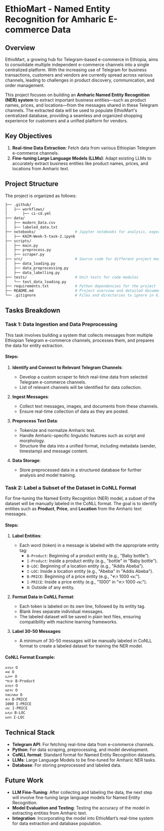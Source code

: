 # EthioMart - Named Entity Recognition for Amharic E-commerce Data

## Overview

EthioMart, a growing hub for Telegram-based e-commerce in Ethiopia, aims to consolidate multiple independent e-commerce channels into a single centralized platform. With the increasing use of Telegram for business transactions, customers and vendors are currently spread across various channels, leading to challenges in product discovery, communication, and order management. 

This project focuses on building an **Amharic Named Entity Recognition (NER) system** to extract important business entities—such as product names, prices, and locations—from the messages shared in these Telegram channels. The extracted data will be used to populate EthioMart's centralized database, providing a seamless and organized shopping experience for customers and a unified platform for vendors.

## Key Objectives

1. **Real-time Data Extraction**: Fetch data from various Ethiopian Telegram e-commerce channels.
2. **Fine-tuning Large Language Models (LLMs)**: Adapt existing LLMs to accurately extract business entities like product names, prices, and locations from Amharic text.

## Project Structure

The project is organized as follows:

```bash
├── .github/                       
│   ├── workflows/                    
│       ├── ci-cd.yml
├── data/                       
│   ├── modern_Data.csv                    
│   ├── labeled_data.txt             
├── notebooks/                  # Jupyter notebooks for analysis, experiments, and exploration
│   ├── KAIM-Week-5-task-2.ipynb
├── scripts/                       
│   ├── main.py
│   ├── preprocess.py
│   ├── scraper.py
├── src/                        # Source code for different project modules
│   ├── data_loading.py       
│   ├── data_preprocessing.py
│   ├── data_labelling.py
├── tests/                      # Unit tests for code modules
│   └── test_data_loading.py
├── requirements.txt            # Python dependencies for the project
├── README.md                   # Project overview and detailed documentation
└── .gitignore                  # Files and directories to ignore in Git version control
```

## Tasks Breakdown

### Task 1: Data Ingestion and Data Preprocessing

This task involves building a system that collects messages from multiple Ethiopian Telegram e-commerce channels, processes them, and prepares the data for entity extraction.

#### Steps:

1. **Identify and Connect to Relevant Telegram Channels**:
   - Develop a custom scraper to fetch real-time data from selected Telegram e-commerce channels.
   - List of relevant channels will be identified for data collection.

2. **Ingest Messages**:
   - Collect text messages, images, and documents from these channels.
   - Ensure real-time collection of data as they are posted.

3. **Preprocess Text Data**:
   - Tokenize and normalize Amharic text.
   - Handle Amharic-specific linguistic features such as script and morphology.
   - Structure the data into a unified format, including metadata (sender, timestamp) and message content.

4. **Data Storage**:
   - Store preprocessed data in a structured database for further analysis and model training.

### Task 2: Label a Subset of the Dataset in CoNLL Format

For fine-tuning the Named Entity Recognition (NER) model, a subset of the dataset will be manually labeled in the CoNLL format. The goal is to identify entities such as **Product**, **Price**, and **Location** from the Amharic text messages.

#### Steps:

1. **Label Entities**:
   - Each word (token) in a message is labeled with the appropriate entity tag: 
     - `B-Product`: Beginning of a product entity (e.g., "Baby bottle").
     - `I-Product`: Inside a product entity (e.g., "bottle" in "Baby bottle").
     - `B-LOC`: Beginning of a location entity (e.g., "Addis Abeba").
     - `I-LOC`: Inside a location entity (e.g., "Abeba" in "Addis Abeba").
     - `B-PRICE`: Beginning of a price entity (e.g., "ዋጋ 1000 ብር").
     - `I-PRICE`: Inside a price entity (e.g., "1000" in "ዋጋ 1000 ብር").
     - `O`: Outside of any entity.
     
2. **Format Data in CoNLL Format**:
   - Each token is labeled on its own line, followed by its entity tag.
   - Blank lines separate individual messages.
   - The labeled dataset will be saved in plain text files, ensuring compatibility with machine learning frameworks.

3. **Label 30-50 Messages**:
   - A minimum of 30-50 messages will be manually labeled in CoNLL format to create a labeled dataset for training the NER model.

#### CoNLL Format Example:

```bash
እንኳን O
ወደ O
ኢትዮ O
ማርት B-Product
እንኳን O
በደኅና O
ትደርሳለህ O
ዋጋ B-PRICE
1000 I-PRICE
ብር I-PRICE
አዲስ B-LOC
አበባ I-LOC
```

## Technical Stack

- **Telegram API**: For fetching real-time data from e-commerce channels.
- **Python**: For data scraping, preprocessing, and model development.
- **CoNLL format**: Standard format for Named Entity Recognition datasets.
- **LLMs**: Large Language Models to be fine-tuned for Amharic NER tasks.
- **Database**: For storing preprocessed and labeled data.

## Future Work

- **LLM Fine-Tuning**: After collecting and labeling the data, the next step will involve fine-tuning large language models for Named Entity Recognition.
- **Model Evaluation and Testing**: Testing the accuracy of the model in extracting entities from Amharic text.
- **Integration**: Incorporating the model into EthioMart’s real-time system for data extraction and database population.
